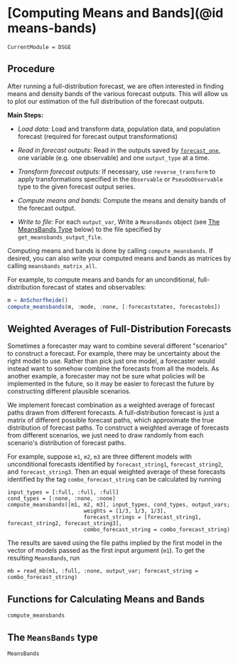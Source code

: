 # [Computing Means and Bands](@id means-bands)

```@meta
CurrentModule = DSGE
```

## Procedure

After running a full-distribution forecast, we are often interested in finding
means and density bands of the various forecast outputs. This will allow us to
plot our estimation of the full distribution of the forecast outputs.

**Main Steps:**

- *Load data:* Load and transform data, population data, and population forecast
  (required for forecast output transformations)

- *Read in forecast outputs:* Read in the outputs saved by
  [`forecast_one`](@ref), one variable (e.g. one observable) and one
  `output_type` at a time.

- *Transform forecast outputs:* If necessary, use `reverse_transform` to apply
  transformations specified in the `Observable` or `PseudoObservable` type to
  the given forecast output series.

- *Compute means and bands:* Compute the means and density bands of the forecast
  output.

- *Write to file:* For each `output_var`, Write a `MeansBands` object (see
  [The MeansBands Type](@ref) below) to the file specified by
  `get_meansbands_output_file`.

Computing means and bands is done by calling `compute_meansbands`. If desired, you
can also write your computed means and bands as matrices by calling
`meansbands_matrix_all`.

For example, to compute means and bands for an unconditional, full-distribution
forecast of states and observables:

``` julia
m = AnSchorfheide()
compute_meansbands(m, :mode, :none, [:forecaststates, forecastobs])
```

## Weighted Averages of Full-Distribution Forecasts

Sometimes a forecaster may want to combine several
different "scenarios" to construct a forecast. For example,
there may be uncertainty about the right model to use.
Rather than pick just one model, a forecaster would instead
want to somehow combine the forecasts from all the models.
As another example, a forecaster may not be sure
what policies will be implemented in the future, so
it may be easier to forecast the future by constructing
different plausible scenarios.

We implement forecast combination as a weighted average
of forecast paths drawn from different forecasts.
A full-distribution forecast is just a matrix of different
possible forecast paths, which approximate the true distribution
of forecast paths. To construct a weighted average
of forecasts from different scenarios, we just need to draw randomly from
each scenario's distribution of forecast paths.

For example, suppose `m1`, `m2`, `m3` are three different models
with unconditional forecasts identified by `forecast_string1`, `forecast_string2`,
and `forecast_string3`. Then an equal weighted average of these forecasts
identified by the tag `combo_forecast_string` can be
calculated by running

```
input_types = [:full, :full, :full]
cond_types = [:none, :none, :none]
compute_meansbands([m1, m2, m3], input_types, cond_types, output_vars;
                        weights = [1/3, 1/3, 1/3],
                        forecast_strings = [forecast_string1, forecast_string2, forecast_string3],
                        combo_forecast_string = combo_forecast_string)
```

The results are saved using the file paths implied by the first model in the vector of models
passed as the first input argument (`m1`). To get the resulting `MeansBands`, run

```
mb = read_mb(m1, :full, :none, output_var; forecast_string = combo_forecast_string)
```

## Functions for Calculating Means and Bands

```@docs
compute_meansbands
```

## The `MeansBands` type

``` @docs
MeansBands
```
